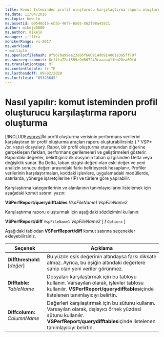 ```yaml
---
title: Komut Isteminden profil oluşturucu karşılaştırma raporu oluşturma | Microsoft Docs
ms.date: 11/04/2016
ms.topic: how-to
ms.assetid: 00548d16-eb5b-46f7-8a65-862f98a43831
author: mikejo5000
ms.author: mikejo
manager: jillfra
monikerRange: vs-2017
ms.workload:
- multiple
ms.openlocfilehash: 8f9679a99ee23886f660914d8914001e395ff797
ms.sourcegitcommit: 6cfffa72af599a9d667249caaaa411bb28ea69fd
ms.translationtype: MT
ms.contentlocale: tr-TR
ms.lasthandoff: 09/02/2020
ms.locfileid: "85328645"
---
```

# <a name="how-to-create-a-profiler-comparison-report-from-a-command-prompt"></a>Nasıl yapılır: komut isteminden profil oluşturucu karşılaştırma raporu oluşturma
[!INCLUDE[vsprvs](../code-quality/includes/vsprvs_md.md)]İki profil oluşturma verisinin performans verilerini karşılaştıran bir profil oluşturma araçları raporu oluşturabilirsiniz (.* VSP* /or. *vsps*) dosyalarý. Rapor, bir profil oluşturma oturumundan diğerine gerçekleşen farkları, performans gerilemeleri ve geliştirmeleri gösterir. Rapordaki değerler, belirttiğiniz ilk dosyanın taban çizgisinden Delta veya değişiklik sunar. Bu Delta, taban çizgisi değeri olan eski değer ve yeni analizin sonucu değeri arasındaki farkı belirleyerek hesaplanır. Profiler verilerinin karşılaştırmaları, koddaki işlevlere, uygulamadaki modüllerde, satırlarda, yönerge işaretçilerine (IP) ve türlere göre yapılabilir.

 Karşılaştırma kategorilerinin ve alanlarının tanımlayıcılarını listelemek için aşağıdaki komut satırını yazın:

 **VSPerfReport/querydifftables**  *VspFileName1* *VspFileName2*

 Karşılaştırma raporu oluşturmak için aşağıdaki sözdizimini kullanın:

 **VSPerfReport/diff** `VspFileName1` *VspFileName2* [ **/** `Options` ]  

 Aşağıdaki tablodan **VSPerfReport/diff** komut satırına seçenekler ekleyebilirsiniz.

|Seçenek|Açıklama|
|------------|-----------------|
|**Diffthreshold:**[*değer*]|Bu yüzde eşik değerinin altındaysa farkı dikkate almaz. Ayrıca, bu eşiğin altındaki değerlere sahip olan yeni veriler görünmez.|
|**Difftable:** *TableName*|Dosyaları karşılaştırmak için bu tabloyu kullanın. Varsayılan olarak, işlevler tablosu kullanılır. **VSPerfReport/querydifftables**içinde listelenen tanımlayıcıyı belirtin.|
|**Diffcolumn:** *ColumnName*|Değerleri karşılaştırmak için bu sütunu kullanın. Varsayılan olarak, dışlayıcı örnek yüzdesi sütunu kullanılır. **VSPerfReport/querydifftables**içinde listelenen tanımlayıcıyı belirtin.|
